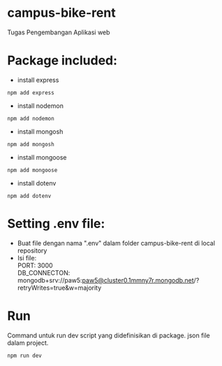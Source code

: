 # campus-bike-rent
Tugas Pengembangan Aplikasi web

# Package included:
- install express
```
npm add express
```
- install nodemon
```
npm add nodemon
```
- install mongosh
```
npm add mongosh
```
- install mongoose
```
npm add mongoose
```
- install dotenv
```
npm add dotenv
```

# Setting .env file:
- Buat file dengan nama ".env" dalam folder campus-bike-rent di local repository
- Isi file:
<br>PORT: 3000 
<br>DB_CONNECTON: mongodb+srv://paw5:paw5@cluster0.1mmny7r.mongodb.net/?retryWrites=true&w=majority

# Run
Command untuk run dev script yang didefinisikan di package. json file dalam project.
```
npm run dev
```

